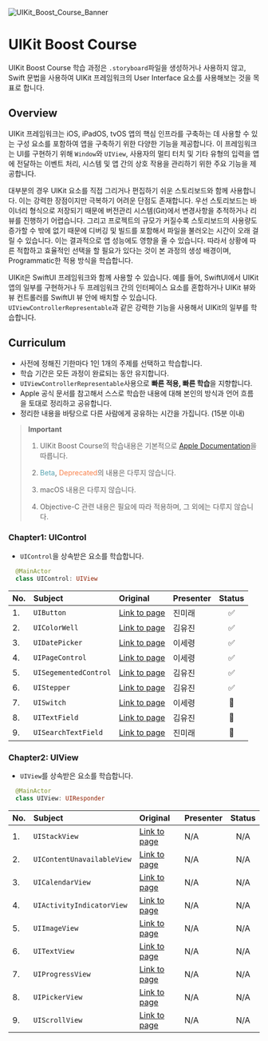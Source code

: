 ![UIKit_Boost_Course_Banner](https://github.com/Haenaet/uikit-boost-course/assets/26790710/046a479a-3f65-4462-89dd-3b4a0b035c48)

# UIKit Boost Course

UIKit Boost Course 학습 과정은 `.storyboard`파일을 생성하거나 사용하지 않고, Swift 문법을 사용하여 UIKit 프레임워크의 User Interface 요소를 사용해보는 것을 목표로 합니다.

## Overview

UIKit 프레임워크는 iOS, iPadOS, tvOS 앱의 핵심 인프라를 구축하는 데 사용할 수 있는 구성 요소를 포함하여 앱을 구축하기 위한 다양한 기능을 제공합니다. 이 프레임워크는 UI를 구현하기 위해 `Window`와 `UIView`, 사용자의 멀티 터치 및 기타 유형의 입력을 앱에 전달하는 이벤트 처리, 시스템 및 앱 간의 상호 작용을 관리하기 위한 주요 기능을 제공합니다.

대부분의 경우 UIKit 요소를 직접 그리거나 편집하기 쉬운 스토리보드와 함께 사용합니다. 이는 강력한 장점이지만 극복하기 어려운 단점도 존재합니다. 우선 스토리보드는 바이너리 형식으로 저장되기 때문에 버전관리 시스템(Git)에서 변경사항을 추적하거나 리뷰를 진행하기 어렵습니다. 그리고 프로젝트의 규모가 커질수록 스토리보드의 사용량도 증가할 수 밖에 없기 때문에 디버깅 및 빌드를 포함해서 파일을 불러오는 시간이 오래 걸릴 수 있습니다. 이는 결과적으로 앱 성능에도 영향을 줄 수 있습니다. 따라서 상황에 따른 적합하고 효율적인 선택을 할 필요가 있다는 것이 본 과정의 생성 배경이며, Programmatic한 적용 방식을 학습합니다. 

UIKit은 SwiftUI 프레임워크와 함께 사용할 수 있습니다. 예를 들어, SwiftUI에서 UIKit 앱의 일부를 구현하거나 두 프레임워크 간의 인터페이스 요소를 혼합하거나 UIKit 뷰와 뷰 컨트롤러를 SwiftUI 뷰 안에 배치할 수 있습니다. `UIViewControllerRepresentable`과 같은 강력한 기능을 사용해서 UIKit의 일부를 학습합니다.

## Curriculum

- 사전에 정해진 기한마다 1인 1개의 주제를 선택하고 학습합니다.
- 학습 기간은 모든 과정이 완료되는 동안 유지합니다.
- `UIViewControllerRepresentable`사용으로 **빠른 적용, 빠른 학습**을 지향합니다.
- Apple 공식 문서를 참고해서 스스로 학습한 내용에 대해 본인의 방식과 언어 흐름을 토대로 정리하고 공유합니다.
- 정리한 내용을 바탕으로 다른 사람에게 공유하는 시간을 가집니다. (15분 이내)

> **Important**
>
> 1. UIKit Boost Course의 학습내용은 기본적으로 [Apple Documentation](https://developer.apple.com/documentation/uikit)을 따릅니다.
>
> 2. <span style="color: #58A4B0">Beta</span>, <span style="color: #FA824C">Deprecated</span>의 내용은 다루지 않습니다.
>
> 3. macOS 내용은 다루지 않습니다.
>
> 4. Objective-C 관련 내용은 필요에 따라 적용하며, 그 외에는 다루지 않습니다.

### Chapter1: UIControl

- `UIControl`을 상속받은 요소를 학습합니다.

```Swift
  @MainActor
  class UIControl: UIView
```

| No. | Subject  | Original         | Presenter             | Status |
| :-- | :------- |:---------------- | :-------------------- | :----: |
| 1. | `UIButton` | [Link to page](https://developer.apple.com/documentation/uikit/uibutton) | 진미래 | ✅ |
| 2. | `UIColorWell` | [Link to page](https://developer.apple.com/documentation/uikit/uicolorwell) | 김유진 | ✅ |
| 3. | `UIDatePicker` | [Link to page](https://developer.apple.com/documentation/uikit/uidatepicker) | 이세령 | ✅ |
| 4. | `UIPageControl` | [Link to page](https://developer.apple.com/documentation/uikit/uipagecontrol) | 이세령 | ✅ |
| 5. | `UISegementedControl` | [Link to page](https://developer.apple.com/documentation/uikit/uisegmentedcontrol) | 김유진 | ✅ |
| 6. | `UIStepper` | [Link to page](https://developer.apple.com/documentation/uikit/uistepper) | 김유진 | ✅ |
| 7. | `UISwitch` | [Link to page](https://developer.apple.com/documentation/uikit/uiswitch) | 이세령 | 🚧 |
| 8. | `UITextField` | [Link to page](https://developer.apple.com/documentation/uikit/uitextfield) | 김유진 | 🚧 |
| 9. | `UISearchTextField` | [Link to page](https://developer.apple.com/documentation/uikit/uisearchtextfield) | 진미래 | 🚧 |

### Chapter2: UIView

- `UIView`를 상속받은 요소를 학습합니다.

```Swift
  @MainActor
  class UIView: UIResponder
```

| No. | Subject  | Original         | Presenter             | Status |
| :-- | :------- |:---------------- | :-------------------- | :----: |
| 1. | `UIStackView` | [Link to page](https://developer.apple.com/documentation/uikit/uistackview) | N/A | N/A |
| 2. | `UIContentUnavailableView` | [Link to page](https://developer.apple.com/documentation/uikit/uicontentunavailableview) | N/A | N/A |
| 3. | `UICalendarView` | [Link to page](https://developer.apple.com/documentation/uikit/uicalendarview) | N/A | N/A |
| 4. | `UIActivityIndicatorView` | [Link to page](https://developer.apple.com/documentation/uikit/uiactivityindicatorview) | N/A | N/A |
| 5. | `UIImageView` | [Link to page](https://developer.apple.com/documentation/uikit/uiimageview) | N/A | N/A |
| 6. | `UITextView` | [Link to page](https://developer.apple.com/documentation/uikit/uitextview) | N/A | N/A |
| 7. | `UIProgressView` | [Link to page](https://developer.apple.com/documentation/uikit/uiprogressview) | N/A | N/A |
| 8. | `UIPickerView` | [Link to page](https://developer.apple.com/documentation/uikit/uipickerview) |N/A | N/A |
| 9. | `UIScrollView` | [Link to page](https://developer.apple.com/documentation/uikit/uiscrollview) | N/A | N/A |
